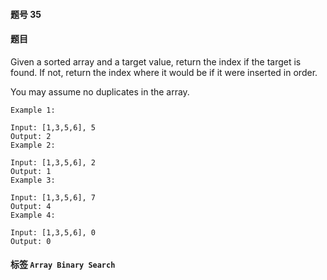 #### 题号 35

#### 题目
Given a sorted array and a target value, return the index if the target is found. If not, return the index where it would be if it were inserted in order.

You may assume no duplicates in the array.

    Example 1:

    Input: [1,3,5,6], 5
    Output: 2
    Example 2:

    Input: [1,3,5,6], 2
    Output: 1
    Example 3:

    Input: [1,3,5,6], 7
    Output: 4
    Example 4:

    Input: [1,3,5,6], 0
    Output: 0



#### 标签 ```Array Binary Search```
